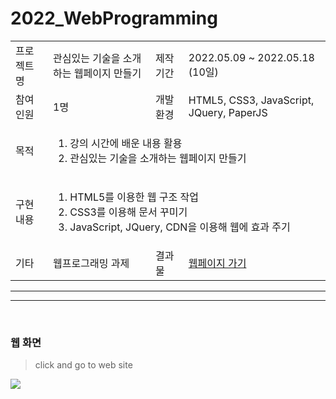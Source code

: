 # 2022_WebProgramming


<table> 
  <tr>
    <td>프로젝트명</td>
    <td>관심있는 기술을 소개하는 웹페이지 만들기</td>
    <td>제작기간</td>
    <td>2022.05.09 ~ 2022.05.18 (10일)</td>
  </tr>
  <tr>
    <td>참여인원</td>
    <td>1명</td>
    <td>개발환경</td>
    <td>HTML5, CSS3, JavaScript, JQuery, PaperJS</td>
  </tr>
  <tr rowspan = 2>
    <td>목적</td>
    <td colspan = 3>
      <ol>
        <li>강의 시간에 배운 내용 활용</li>
        <li>관심있는 기술을 소개하는 웹페이지 만들기</li>
      </ol>
    </td>
  </tr>
  <tr rowspan = 6>
    <td>구현내용</td>
    <td colspan = 3>
      <ol>
        <li>HTML5를 이용한 웹 구조 작업</li>
        <li>CSS3를 이용해 문서 꾸미기</li>
        <li>JavaScript, JQuery, CDN을 이용해 웹에 효과 주기</li>
      </ol>
    </td>
  </tr>
  <tr>
    <td>기타</td>
    <td>웹프로그래밍 과제</td>
    <td>결과물</td>
    <td><a href='https://nadudan.github.io/2022_WebProgramming/main.html'>웹페이지 가기</a></td>
  </tr>
</table>

<hr><hr><br>

### 웹 화면

> click and go to web site

<a href="https://nadudan.github.io/2022_WebProgramming/main.html"><img src="https://github.com/NadudAn/2022_WebProgramming/blob/main/images/gif.gif?raw=true" ></a>
